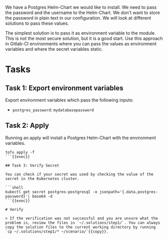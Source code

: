 We have a Postgres Helm-Chart we would like to install. We need to pass the password and the username to the Helm-Chart. We don't want to store the password in plain text in our configuration. We will look at different solutions to pass these values.

The simplest solution is to pass it as environment variable to the module. This is not the most secure solution, but it is a good start. Use this approach in Gitlab-CI environments where you can pass the values as environment variables and where the secret variables static.

# Tasks

## Task 1: Export environment variables

Export environment variables which pass the following inputs:

  * `postgres_password`: `mydatabasepassword`

## Task 2: Apply

Running an apply will install a Postgres Helm-Chart with the environment variables. 

```shell
tofu apply -f
```{{exec}}

## Task 3: Verify Secret

You can check if your secret was used by checking the value of the secret in the Kubernetes cluster.

```shell
kubectl get secret postgres-postgresql -o jsonpath='{.data.postgres-password}'| base64 -d
```{{exec}}

# Verify

> If the verification was not successful and you are unsure what the problem is, review the files in `~/.solutions/step1/`. You can always copy the solution files to the current working directory by running `cp ~/.solutions/step1/* ~/scenario/`{{copy}}.




